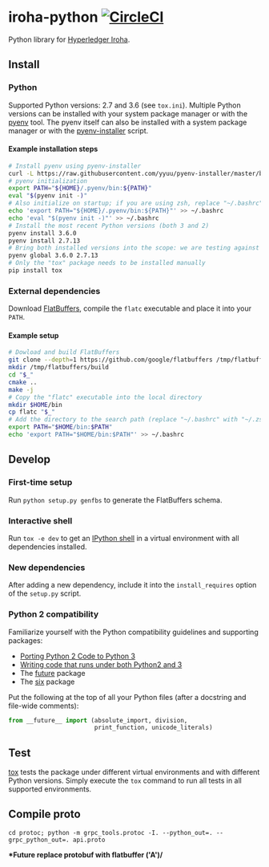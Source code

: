 # iroha-python [![CircleCI](https://img.shields.io/circleci/project/github/hyperledger/iroha-python/master.svg)](https://circleci.com/gh/hyperledger/iroha-python/tree/master)

Python library for [Hyperledger Iroha](https://github.com/hyperledger/iroha).

## Install

### Python

Supported Python versions: 2.7 and 3.6 (see `tox.ini`).
Multiple Python versions can be installed with your system package manager or with the [pyenv](https://github.com/pyenv/pyenv) tool.
The pyenv itself can also be installed with a system package manager or with the [pyenv-installer](https://github.com/pyenv/pyenv-installer) script.

#### Example installation steps

```sh
# Install pyenv using pyenv-installer
curl -L https://raw.githubusercontent.com/yyuu/pyenv-installer/master/bin/pyenv-installer | bash
# pyenv initialization
export PATH="${HOME}/.pyenv/bin:${PATH}"
eval "$(pyenv init -)"
# Also initialize on startup; if you are using zsh, replace "~/.bashrc" with "~/.zshrc"
echo 'export PATH="${HOME}/.pyenv/bin:${PATH}"' >> ~/.bashrc
echo 'eval "$(pyenv init -)"' >> ~/.bashrc
# Install the most recent Python versions (both 3 and 2)
pyenv install 3.6.0
pyenv install 2.7.13
# Bring both installed versions into the scope: we are testing against both versions
pyenv global 3.6.0 2.7.13
# Only the "tox" package needs to be installed manually
pip install tox
```

### External dependencies

Download [FlatBuffers](https://github.com/google/flatbuffers), compile the `flatc` executable and place it into your `PATH`.

#### Example setup

```sh
# Dowload and build FlatBuffers
git clone --depth=1 https://github.com/google/flatbuffers /tmp/flatbuffers
mkdir /tmp/flatbuffers/build
cd "$_"
cmake ..
make -j
# Copy the "flatc" executable into the local directory
mkdir $HOME/bin
cp flatc "$_"
# Add the directory to the search path (replace "~/.bashrc" with "~/.zshrc" if needed)
export PATH="$HOME/bin:$PATH"
echo 'export PATH="$HOME/bin:$PATH"' >> ~/.bashrc
```

## Develop

### First-time setup

Run `python setup.py genfbs` to generate the FlatBuffers schema.

### Interactive shell

Run `tox -e dev` to get an [IPython shell](https://ipython.org/) in a virtual environment with all dependencies installed.

### New dependencies

After adding a new dependency, include it into the `install_requires` option of the `setup.py` script.

### Python 2 compatibility

Familiarize yourself with the Python compatibility guidelines and supporting packages:

* [Porting Python 2 Code to Python 3](https://docs.python.org/3/howto/pyporting.html)
* [Writing code that runs under both Python2 and 3](https://wiki.python.org/moin/PortingToPy3k/BilingualQuickRef)
* The [future](http://python-future.org) package
* The [six](http://pythonhosted.org/six) package

Put the following at the top of all your Python files (after a docstring and file-wide comments):

```python
from __future__ import (absolute_import, division,
                        print_function, unicode_literals)
```

## Test

[tox](http://tox.readthedocs.io) tests the package under different virtual environments and with different Python versions.
Simply execute the `tox` command to run all tests in all supported environments.

## Compile proto
```
cd protoc; python -m grpc_tools.protoc -I. --python_out=. --grpc_python_out=. api.proto
```

**\*Future replace protobuf with flatbuffer \('A')/**

